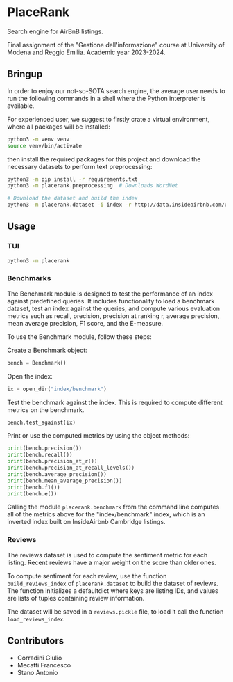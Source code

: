 # PlaceRank

Search engine for AirBnB listings.

Final assignment of the "Gestione dell'informazione" course at University of Modena and Reggio Emilia. Academic year 2023-2024.

## Bringup

In order to enjoy our not-so-SOTA search engine, the average user needs to run the following commands in a shell where the Python interpreter is available.

For experienced user, we suggest to firstly crate a virtual environment, where all packages will be installed:

```sh
python3 -m venv venv
source venv/bin/activate
```

then install the required packages for this project and download the necessary datasets to perform text preprocessing:

```sh
python3 -m pip install -r requirements.txt
python3 -m placerank.preprocessing  # Downloads WordNet

# Download the dataset and build the index
python3 -m placerank.dataset -i index -r http://data.insideairbnb.com/united-states/ny/new-york-city/2024-01-05/data/listings.csv.gz -l datasets/ny_listings.csv
```

## Usage

### TUI

```sh
python3 -m placerank
```

### Benchmarks

The Benchmark module is designed to test the performance of an index against predefined queries. It includes functionality to load a benchmark dataset, test an index against the queries, and compute various evaluation metrics such as recall, precision, precision at ranking r, average precision, mean average precision, F1 score, and the E-measure.

To use the Benchmark module, follow these steps:

Create a Benchmark object:

```python
bench = Benchmark()
```

Open the index:

```python
ix = open_dir("index/benchmark")
```

Test the benchmark against the index. This is required to compute different metrics on the benchmark.

```python
bench.test_against(ix)
```

Print or use the computed metrics by using the object methods:

```python
print(bench.precision())
print(bench.recall())
print(bench.precision_at_r())
print(bench.precision_at_recall_levels())
print(bench.average_precision())
print(bench.mean_average_precision())
print(bench.f1())
print(bench.e())
```

Calling the module `placerank.benchmark` from the command line computes all of the metrics above for the "index/benchmark" index, which is an inverted index built on InsideAirbnb Cambridge listings.

### Reviews

The reviews dataset is used to compute the sentiment metric for each listing. Recent reviews have a major weight on the score than older ones.

To compute sentiment for each review, use the function `build_reviews_index` of `placerank.dataset` to build the dataset of reviews.
The function initializes a defaultdict where keys are listing IDs, and values are lists of tuples containing review information.

The dataset will be saved in a `reviews.pickle` file, to load it call the function `load_reviews_index`.

## Contributors
 - Corradini Giulio
 - Mecatti Francesco
 - Stano Antonio
